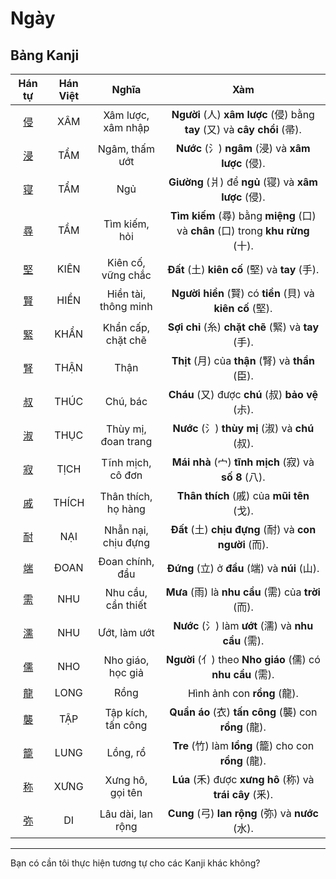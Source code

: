 <link href="styles.css" rel="stylesheet">

# Ngày

## Bảng Kanji

| Hán tự | Hán Việt | Nghĩa | Xàm |
| :---: | :---: | :---: | :---: |
| [<span class="stroke-order">侵</span>](https://mazii.net/vi-VN/search/kanji/javi/%E4%BE%B5) | XÂM | Xâm lược, xâm nhập | **Người** (人) **xâm lược** (侵) bằng **tay** (又) và **cây chổi** (帚). |
| [<span class="stroke-order">浸</span>](https://mazii.net/vi-VN/search/kanji/javi/%E6%B5%B8) | TẨM | Ngâm, thấm ướt | **Nước** (氵) **ngâm** (浸) và **xâm lược** (侵). |
| [<span class="stroke-order">寝</span>](https://mazii.net/vi-VN/search/kanji/javi/%E5%AF%9D) | TẨM | Ngủ | **Giường** (爿) để **ngủ** (寝) và **xâm lược** (侵). |
| [<span class="stroke-order">尋</span>](https://mazii.net/vi-VN/search/kanji/javi/%E5%B0%8B) | TẦM | Tìm kiếm, hỏi | **Tìm kiếm** (尋) bằng **miệng** (口) và **chân** (口) trong **khu rừng** (十). |
| [<span class="stroke-order">堅</span>](https://mazii.net/vi-VN/search/kanji/javi/%E5%A0%85) | KIÊN | Kiên cố, vững chắc | **Đất** (土) **kiên cố** (堅) và **tay** (手). |
| [<span class="stroke-order">賢</span>](https://mazii.net/vi-VN/search/kanji/javi/%E8%B3%A2) | HIỀN | Hiền tài, thông minh | **Người hiền** (賢) có **tiền** (貝) và **kiên cố** (堅). |
| [<span class="stroke-order">緊</span>](https://mazii.net/vi-VN/search/kanji/javi/%E7%B7%8A) | KHẨN | Khẩn cấp, chặt chẽ | **Sợi chỉ** (糸) **chặt chẽ** (緊) và **tay** (手). |
| [<span class="stroke-order">腎</span>](https://mazii.net/vi-VN/search/kanji/javi/%E8%85%8E) | THẬN | Thận | **Thịt** (月) của **thận** (腎) và **thần** (臣). |
| [<span class="stroke-order">叔</span>](https://mazii.net/vi-VN/search/kanji/javi/%E5%8F%94) | THÚC | Chú, bác | **Cháu** (又) được **chú** (叔) **bảo vệ** (尗). |
| [<span class="stroke-order">淑</span>](https://mazii.net/vi-VN/search/kanji/javi/%E6%B7%91) | THỤC | Thùy mị, đoan trang | **Nước** (氵) **thùy mị** (淑) và **chú** (叔). |
| [<span class="stroke-order">寂</span>](https://mazii.net/vi-VN/search/kanji/javi/%E5%AF%82) | TỊCH | Tĩnh mịch, cô đơn | **Mái nhà** (宀) **tĩnh mịch** (寂) và **số 8** (八). |
| [<span class="stroke-order">戚</span>](https://mazii.net/vi-VN/search/kanji/javi/%E6%88%9A) | THÍCH | Thân thích, họ hàng | **Thân thích** (戚) của **mũi tên** (戈). |
| [<span class="stroke-order">耐</span>](https://mazii.net/vi-VN/search/kanji/javi/%E8%80%90) | NẠI | Nhẫn nại, chịu đựng | **Đất** (土) **chịu đựng** (耐) và **con người** (而). |
| [<span class="stroke-order">端</span>](https://mazii.net/vi-VN/search/kanji/javi/%E7%AB%AF) | ĐOAN | Đoan chính, đầu | **Đứng** (立) ở **đầu** (端) và **núi** (山). |
| [<span class="stroke-order">需</span>](https://mazii.net/vi-VN/search/kanji/javi/%E9%9C%80) | NHU | Nhu cầu, cần thiết | **Mưa** (雨) là **nhu cầu** (需) của **trời** (而). |
| [<span class="stroke-order">濡</span>](https://mazii.net/vi-VN/search/kanji/javi/%E6%BF%A1) | NHU | Ướt, làm ướt | **Nước** (氵) làm **ướt** (濡) và **nhu cầu** (需). |
| [<span class="stroke-order">儒</span>](https://mazii.net/vi-VN/search/kanji/javi/%E5%84%92) | NHO | Nho giáo, học giả | **Người** (亻) theo **Nho giáo** (儒) có **nhu cầu** (需). |
| [<span class="stroke-order">龍</span>](https://mazii.net/vi-VN/search/kanji/javi/%E9%BE%8D) | LONG | Rồng | Hình ảnh con **rồng** (龍). |
| [<span class="stroke-order">襲</span>](https://mazii.net/vi-VN/search/kanji/javi/%E8%A5%B2) | TẬP | Tập kích, tấn công | **Quần áo** (衣) **tấn công** (襲) con **rồng** (龍). |
| [<span class="stroke-order">籠</span>](https://mazii.net/vi-VN/search/kanji/javi/%E7%B1%A0) | LUNG | Lồng, rổ | **Tre** (竹) làm **lồng** (籠) cho con **rồng** (龍). |
| [<span class="stroke-order">称</span>](https://mazii.net/vi-VN/search/kanji/javi/%E7%A7%B0) | XƯNG | Xưng hô, gọi tên | **Lúa** (禾) được **xưng hô** (称) và **trái cây** (釆). |
| [<span class="stroke-order">弥</span>](https://mazii.net/vi-VN/search/kanji/javi/%E5%BC%A5) | DI | Lâu dài, lan rộng | **Cung** (弓) **lan rộng** (弥) và **nước** (水). |

----

Bạn có cần tôi thực hiện tương tự cho các Kanji khác không?